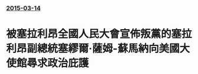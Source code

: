 ### [2015-03-14](/news/2015/03/14/index.md)

##### 
# 被塞拉利昂全國人民大會宣佈叛黨的塞拉利昂副總統塞繆爾·薩姆-蘇馬納向美國大使館尋求政治庇護



